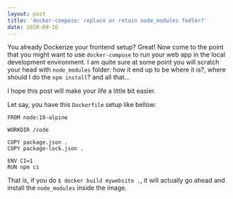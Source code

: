 ```yaml
---
layout: post
title: 'docker-compose: replace or retain node_modules fodler?'
date: 2020-09-16
---
```


You already Dockerize your frontend setup? Great! Now come to the point that you might want to use `docker-compose` to run your web app in the local development environment.
I am quite sure at some point you will scratch your head with `node_modules` folder: how it end up to be where it is?, where should I do the `npm install`? and all that... 

I hope this post will make your life a little bit easier.

Let say, you have this `Dockerfile` setup like bellow:

```
FROM node:10-alpine

WORKDIR /code

COPY package.json .
COPY package-lock.json .

ENV CI=1
RUN npm ci

```

That is, if you do `$ docker build mywebsite .`, it will actually go ahead and install the `node_modules` inside the image.
